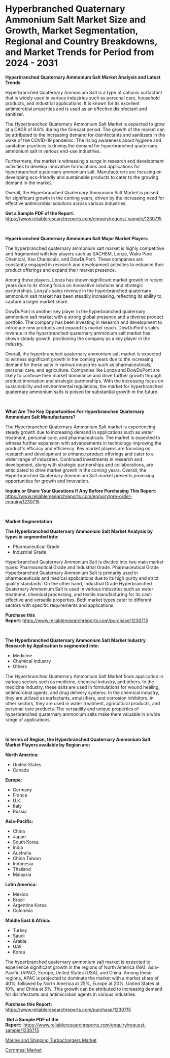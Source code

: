 <p><h1>Hyperbranched Quaternary Ammonium Salt Market Size and Growth, Market Segmentation, Regional and Country Breakdowns, and Market Trends for Period from 2024 -  2031</h1></p><p><strong>Hyperbranched Quaternary Ammonium Salt Market Analysis and Latest Trends</strong></p>
<p><p>Hyperbranched Quaternary Ammonium Salt is a type of cationic surfactant that is widely used in various industries such as personal care, household products, and industrial applications. It is known for its excellent antimicrobial properties and is used as an effective disinfectant and sanitizer.</p><p>The Hyperbranched Quaternary Ammonium Salt Market is expected to grow at a CAGR of 8.6% during the forecast period. The growth of the market can be attributed to the increasing demand for disinfectants and sanitizers in the wake of the COVID-19 pandemic. The rising awareness about hygiene and sanitation practices is driving the demand for hyperbranched quaternary ammonium salt in various end-use industries.</p><p>Furthermore, the market is witnessing a surge in research and development activities to develop innovative formulations and applications for hyperbranched quaternary ammonium salt. Manufacturers are focusing on developing eco-friendly and sustainable products to cater to the growing demand in the market.</p><p>Overall, the Hyperbranched Quaternary Ammonium Salt Market is poised for significant growth in the coming years, driven by the increasing need for effective antimicrobial solutions across various industries.</p></p>
<p><strong>Get a Sample PDF of the Report:&nbsp;</strong> <a href="https://www.reliableresearchreports.com/enquiry/request-sample/1230715">https://www.reliableresearchreports.com/enquiry/request-sample/1230715</a></p>
<p>&nbsp;</p>
<p><strong>Hyperbranched Quaternary Ammonium Salt Major Market Players</strong></p>
<p><p>The hyperbranched quaternary ammonium salt market is highly competitive and fragmented with key players such as SACHEM, Lonza, Wako Pure Chemical, Kao Chemicals, and DowDuPont. These companies are constantly engaged in research and development activities to enhance their product offerings and expand their market presence.</p><p>Among these players, Lonza has shown significant market growth in recent years due to its strong focus on innovative solutions and strategic partnerships. Lonza's sales revenue in the hyperbranched quaternary ammonium salt market has been steadily increasing, reflecting its ability to capture a larger market share.</p><p>DowDuPont is another key player in the hyperbranched quaternary ammonium salt market with a strong global presence and a diverse product portfolio. The company has been investing in research and development to introduce new products and expand its market reach. DowDuPont's sales revenue in the hyperbranched quaternary ammonium salt market has shown steady growth, positioning the company as a key player in the industry.</p><p>Overall, the hyperbranched quaternary ammonium salt market is expected to witness significant growth in the coming years due to the increasing demand for these salts in various industries such as pharmaceuticals, personal care, and agriculture. Companies like Lonza and DowDuPont are likely to continue their market dominance and drive further growth through product innovation and strategic partnerships. With the increasing focus on sustainability and environmental regulations, the market for hyperbranched quaternary ammonium salts is poised for substantial growth in the future.</p></p>
<p>&nbsp;</p>
<p><strong>What Are The Key Opportunities For Hyperbranched Quaternary Ammonium Salt Manufacturers?</strong></p>
<p><p>The Hyperbranched Quaternary Ammonium Salt market is experiencing steady growth due to increasing demand in applications such as water treatment, personal care, and pharmaceuticals. The market is expected to witness further expansion with advancements in technology improving the product's efficacy and efficiency. Key market players are focusing on research and development to enhance product offerings and cater to a wider range of industries. Continued investments in research and development, along with strategic partnerships and collaborations, are anticipated to drive market growth in the coming years. Overall, the Hyperbranched Quaternary Ammonium Salt market presents promising opportunities for growth and innovation.</p></p>
<p><strong>Inquire or Share Your Questions If Any Before Purchasing This Report:</strong> <a href="https://www.reliableresearchreports.com/enquiry/pre-order-enquiry/1230715">https://www.reliableresearchreports.com/enquiry/pre-order-enquiry/1230715</a></p>
<p>&nbsp;</p>
<p><strong>Market Segmentation</strong></p>
<p><strong>The Hyperbranched Quaternary Ammonium Salt Market Analysis by types is segmented into:</strong></p>
<p><ul><li>Pharmaceutical Grade</li><li>Industrial Grade</li></ul></p>
<p><p>Hyperbranched Quaternary Ammonium Salt is divided into two main market types: Pharmaceutical Grade and Industrial Grade. Pharmaceutical Grade Hyperbranched Quaternary Ammonium Salt is primarily used in pharmaceuticals and medical applications due to its high purity and strict quality standards. On the other hand, Industrial Grade Hyperbranched Quaternary Ammonium Salt is used in various industries such as water treatment, chemical processing, and textile manufacturing for its cost-effective and versatile properties. Both market types cater to different sectors with specific requirements and applications.</p></p>
<p><strong>Purchase this Report:&nbsp;</strong><a href="https://www.reliableresearchreports.com/purchase/1230715">https://www.reliableresearchreports.com/purchase/1230715</a></p>
<p>&nbsp;</p>
<p><strong>The Hyperbranched Quaternary Ammonium Salt Market Industry Research by Application is segmented into:</strong></p>
<p><ul><li>Medicine</li><li>Chemical Industry</li><li>Others</li></ul></p>
<p><p>The Hyperbranched Quaternary Ammonium Salt Market finds application in various sectors such as medicine, chemical industry, and others. In the medicine industry, these salts are used in formulations for wound healing, antimicrobial agents, and drug delivery systems. In the chemical industry, they are utilized as surfactants, emulsifiers, and corrosion inhibitors. In other sectors, they are used in water treatment, agricultural products, and personal care products. The versatility and unique properties of hyperbranched quaternary ammonium salts make them valuable in a wide range of applications.</p></p>
<p>&nbsp;</p>
<p><strong>In terms of Region, the Hyperbranched Quaternary Ammonium Salt Market Players available by Region are:</strong></p>
<p>
    <p> <strong> North America: </strong>
        <ul>
            <li>United States</li>
            <li>Canada</li>
        </ul>
        </p> 
    <p> <strong> Europe: </strong>
        <ul>
            <li>Germany</li>
            <li>France</li>
            <li>U.K.</li>
            <li>Italy</li>
            <li>Russia</li>
        </ul>
        </p> 
    <p> <strong> Asia-Pacific: </strong>
        <ul>
            <li>China</li>
            <li>Japan</li>
            <li>South Korea</li>
            <li>India</li>
            <li>Australia</li>
            <li>China Taiwan</li>
            <li>Indonesia</li>
            <li>Thailand</li>
            <li>Malaysia</li>
        </ul>
        </p> 
    <p> <strong> Latin America: </strong>
        <ul>
            <li>Mexico</li>
            <li>Brazil</li>
            <li>Argentina Korea</li>
            <li>Colombia</li>
        </ul>
        </p> 
    <p> <strong> Middle East & Africa: </strong>
        <ul>
            <li>Turkey</li>
            <li>Saudi</li>
            <li>Arabia</li>
            <li>UAE</li>
            <li>Korea</li>
        </ul>
    </p>
    </p>
<p><p>The hyperbranched quaternary ammonium salt market is expected to experience significant growth in the regions of North America (NA), Asia-Pacific (APAC), Europe, United States (USA), and China. Among these regions, APAC is projected to dominate the market with a market share of 40%, followed by North America at 25%, Europe at 20%, United States at 10%, and China at 5%. This growth can be attributed to increasing demand for disinfectants and antimicrobial agents in various industries.</p></p>
<p><strong>Purchase this Report: </strong><a href="https://www.reliableresearchreports.com/purchase/1230715">https://www.reliableresearchreports.com/purchase/1230715</a></p>
<p>&nbsp;<strong>Get a Sample PDF of the Report:&nbsp;&nbsp;</strong><a href="https://www.reliableresearchreports.com/enquiry/request-sample/1230715">https://www.reliableresearchreports.com/enquiry/request-sample/1230715</a></p>
<p><strong></strong></p>
<p><p><a href="https://carnation-joke-41f.notion.site/Marine-and-Shipping-Turbochargers-Market-Size-Furnishes-Valuable-Information-Encompassing-Market-Sha-2fd042ca947e4d74b8a5f2de80f8ad87">Marine and Shipping Turbochargers Market</a></p><p><a href="https://view.publitas.com/reportprime-1/cornmeal-market-size-2024-2031-global-industrial-analysis-key-geographical-regions-market-share-top-key-players-product-types-and-forecast-research-report/">Cornmeal Market</a></p></p>